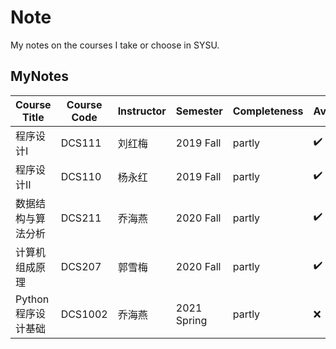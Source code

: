 # Note

My notes on the courses I take or choose in SYSU.

## MyNotes

| Course Title       | Course Code | Instructor | Semester    | Completeness | Available          |
| ------------------ | ----------- | ---------- | ----------- | ------------ | ------------------ |
| 程序设计I          | DCS111      | 刘红梅     | 2019 Fall   | partly       | :heavy_check_mark: |
| 程序设计II         | DCS110      | 杨永红     | 2019 Fall   | partly       | :heavy_check_mark: |
| 数据结构与算法分析 | DCS211      | 乔海燕     | 2020 Fall   | partly       | :heavy_check_mark: |
| 计算机组成原理     | DCS207      | 郭雪梅     | 2020 Fall   | partly       | :heavy_check_mark: |
| Python程序设计基础 | DCS1002     | 乔海燕     | 2021 Spring | partly       | :x:                |

